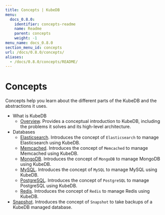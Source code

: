 ```yaml
---
title: Concepts | KubeDB
menu:
  docs_0.8.0:
    identifier: concepts-readme
    name: Readme
    parent: concepts
    weight: -1
menu_name: docs_0.8.0
section_menu_id: concepts
url: /docs/0.8.0/concepts/
aliases:
  - /docs/0.8.0/concepts/README/
---
```


# Concepts

Concepts help you learn about the different parts of the KubeDB and the abstractions it uses.

- What is KubeDB
  - [Overview](/docs/concepts/what-is-kubedb/overview.md). Provides a conceptual introduction to KubeDB, including the problems it solves and its high-level architecture.
- Databases
  - [Elasticsearch](/docs/concepts/databases/elasticsearch.md). Introduces the concept of `Elasticsearch` to manage Elasticsearch using KubeDB.
  - [Memcached](/docs/concepts/databases/memcached.md). Introduces the concept of `Memcached` to manage Memcached using KubeDB.
  - [MongoDB](/docs/concepts/databases/mongodb.md). Introduces the concept of `MongoDB` to manage MongoDB using KubeDB.
  - [MySQL](/docs/concepts/databases/mysql.md). Introduces the concept of `MySQL` to manage MySQL using KubeDB.
  - [PostgreSQL](/docs/concepts/databases/postgres.md). Introduces the concept of `PostgreSQL` to manage PostgreSQL using KubeDB.
  - [Redis](/docs/concepts/databases/redis.md). Introduces the concept of `Redis` to manage Redis using KubeDB.
- [Snapshot](/docs/concepts/snapshot.md). Introduces the concept of `Snapshot` to take backups of a KubeDB managed database.
